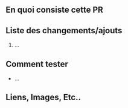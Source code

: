 ## En quoi consiste cette PR

<!--
  * Brève description de la tâche
  * Peut simplement copier/coller la description du ticket Jira si assez détaillé
-->

## Liste des changements/ajouts


1. ...

## Comment tester

<!--
 * Un account, permission, produit
 * Lien vers PetalWeb, autre app
-->

* ...

## Liens, Images, Etc..

<!--
   * JIRA
   * * Screenshot (Fortement recommandé)
   * GIF (On peut toujours rêver)
   * Zeplin
   * Documentation, blog
-->
